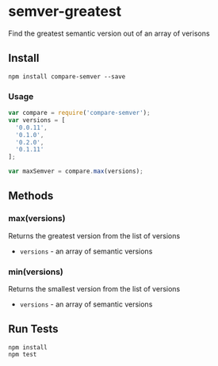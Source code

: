 # semver-greatest

Find the greatest semantic version out of an array of verisons

## Install

```
npm install compare-semver --save
```

### Usage

```js
var compare = require('compare-semver');
var versions = [
  '0.0.11',
  '0.1.0',
  '0.2.0',
  '0.1.11'
];

var maxSemver = compare.max(versions);
```

## Methods

### max(versions)

Returns the greatest version from the list of versions

* `versions` - an array of semantic versions

### min(versions)

Returns the smallest version from the list of versions

* `versions` - an array of semantic versions

## Run Tests

```
npm install
npm test
```

